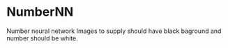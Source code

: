 # NumberNN
Number neural network
Images to supply should have black baground and number should be white.
